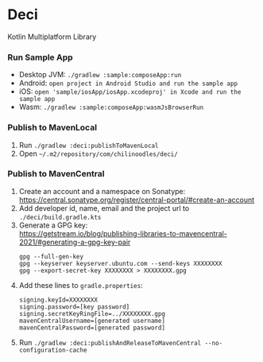 # Deci

Kotlin Multiplatform Library

### Run Sample App

 - Desktop JVM: `./gradlew :sample:composeApp:run`
 - Android: `open project in Android Studio and run the sample app`
 - iOS: `open 'sample/iosApp/iosApp.xcodeproj' in Xcode and run the sample app`
 - Wasm: `./gradlew :sample:composeApp:wasmJsBrowserRun`

### Publish to MavenLocal

1) Run `./gradlew :deci:publishToMavenLocal`
2) Open `~/.m2/repository/com/chilinoodles/deci/`

### Publish to MavenCentral

1) Create an account and a namespace on Sonatype:  
   https://central.sonatype.org/register/central-portal/#create-an-account
2) Add developer id, name, email and the project url to  
   `./deci/build.gradle.kts`
3) Generate a GPG key:  
   https://getstream.io/blog/publishing-libraries-to-mavencentral-2021/#generating-a-gpg-key-pair
   ```
   gpg --full-gen-key
   gpg --keyserver keyserver.ubuntu.com --send-keys XXXXXXXX
   gpg --export-secret-key XXXXXXXX > XXXXXXXX.gpg
   ```
4) Add these lines to `gradle.properties`:
   ```
   signing.keyId=XXXXXXXX
   signing.password=[key password]
   signing.secretKeyRingFile=../XXXXXXXX.gpg
   mavenCentralUsername=[generated username]
   mavenCentralPassword=[generated password]
   ```
5) Run `./gradlew :deci:publishAndReleaseToMavenCentral --no-configuration-cache`
